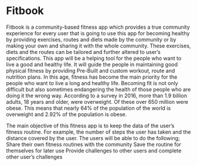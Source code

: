 # Fitbook
Fitbook is a community-based fitness app which provides a true community experience for every user that is going to use this app for becoming healthy by providing exercises, routes and diets made by the community or by making your own and sharing it with the whole community. These exercises, diets and the routes can be tailored and further altered to user’s specifications. This app will be a helping tool for the people who want to live a good and healthy life. It will guide the people in maintaining good physical fitness by providing Pre-Built and custom workout, route and nutrition plans.
In this age, fitness has become the main priority for the people who want to live a long and healthy life. Becoming fit is not only difficult but also sometimes endangering the health of those people who are doing it the wrong way. According to a survey in 2016, more than 1.9 billion adults, 18 years and older, were overweight. Of these over 650 million were obese. This means that nearly 64% of the population of the world is overweight and 2.92% of the population is obese.

The main objective of this fitness app is to keep the data of the user’s fitness routine. For example, the number of steps the user has taken and the distance covered by the user.
    The users will be able to do the following;
    Share their own fitness routines with the community
    Save the routine for themselves for later use
    Provide challenges to other users and complete other user’s challenges
